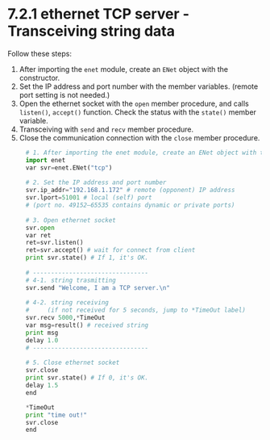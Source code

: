 ﻿# 7.2.1 ethernet TCP server - Transceiving string data

Follow these steps:

1. After importing the `enet` module, create an `ENet` object with the constructor.
2. Set the IP address and port number with the member variables. (remote port setting is not needed.)
3. Open the ethernet socket with the `open` member procedure, and calls `listen()`, `accept()` function. Check the status with the `state()` member variable.
4. Transceiving with `send` and `recv` member procedure.
5. Close the communication connection with the `close` member procedure.


```python
     # 1. After importing the enet module, create an ENet object with the constructor
     import enet
     var svr=enet.ENet("tcp")
     
     # 2. Set the IP address and port number
     svr.ip_addr="192.168.1.172" # remote (opponent) IP address
     svr.lport=51001 # local (self) port
     # (port no. 49152–65535 contains dynamic or private ports)
     
     # 3. Open ethernet socket
     svr.open
     var ret
     ret=svr.listen()
     ret=svr.accept() # wait for connect from client
     print svr.state() # If 1, it's OK.
     
     # --------------------------------
     # 4-1. string trasmitting
     svr.send "Welcome, I am a TCP server.\n"
     
     # 4-2. string receiving
     #     (if not received for 5 seconds, jump to *TimeOut label)
     svr.recv 5000,*TimeOut
     var msg=result() # received string
     print msg
     delay 1.0
     # --------------------------------
     
     # 5. Close ethernet socket
     svr.close
     print svr.state() # If 0, it's OK.
     delay 1.5
     end

     *TimeOut
     print "time out!"
     svr.close
     end
```
